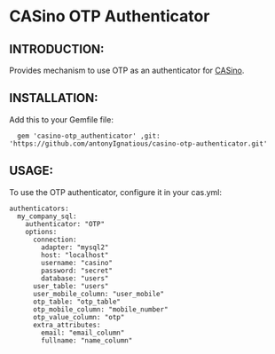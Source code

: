 # CASino OTP Authenticator

## INTRODUCTION:

  Provides mechanism to use OTP as an authenticator for [CASino](https://github.com/rbCAS/CASino).

## INSTALLATION:

  Add this to your Gemfile file:
      
      gem 'casino-otp_authenticator' ,git: 'https://github.com/antonyIgnatious/casino-otp-authenticator.git'

## USAGE:
    
  To use the OTP authenticator, configure it in your cas.yml:

    authenticators:
      my_company_sql:
        authenticator: "OTP"
        options:
          connection:
            adapter: "mysql2"
            host: "localhost"
            username: "casino"
            password: "secret"
            database: "users"
          user_table: "users"
          user_mobile_column: "user_mobile"
          otp_table: "otp_table"
          otp_mobile_column: "mobile_number"
          otp_value_column: "otp"
          extra_attributes:
            email: "email_column"
            fullname: "name_column"

